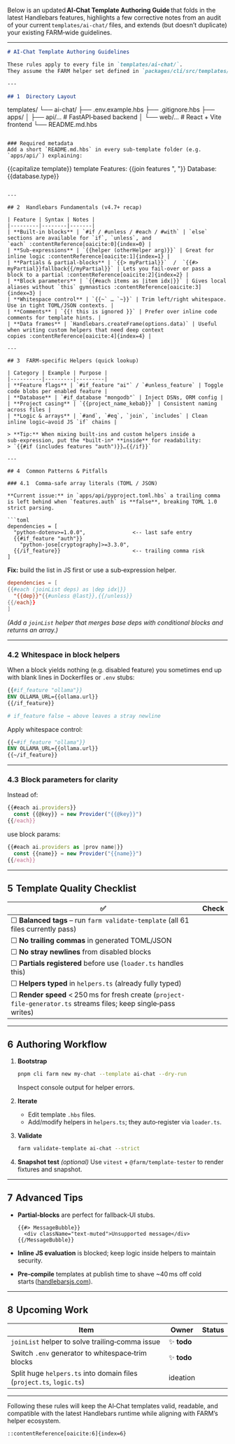 Below is an updated **AI‑Chat Template Authoring Guide** that folds in the latest Handlebars features, highlights a few corrective notes from an audit of your current `templates/ai‑chat/` files, and extends (but doesn’t duplicate) your existing FARM‑wide guidelines.

---

```md
# AI‑Chat Template Authoring Guidelines

These rules apply to every file in `templates/ai-chat/`.  
They assume the FARM helper set defined in `packages/cli/src/templates/helpers.ts` and Handlebars v4.7+.

---

## 1  Directory Layout
```

templates/
└── ai-chat/
├── .env.example.hbs
├── .gitignore.hbs
├── apps/
│ ├── api/… # FastAPI‑based backend
│ └── web/… # React + Vite frontend
└── README.md.hbs

```

### Required metadata
Add a short `README.md.hbs` in every sub‑template folder (e.g. `apps/api/`) explaining:

```

<!-- README.md.hbs -->

{{capitalize template}} template
Features: {{join features ", "}}
Database: {{database.type}}

````

---

## 2  Handlebars Fundamentals (v4.7+ recap)

| Feature | Syntax | Notes |
|---------|--------|-------|
| **Built‑in blocks** | `#if / #unless / #each / #with` | `else` sections are available for `if`, `unless`, and `each` :contentReference[oaicite:0]{index=0} |
| **Sub‑expressions** | `{{helper (otherHelper arg)}}` | Great for inline logic :contentReference[oaicite:1]{index=1} |
| **Partials & partial‑blocks** | `{{> myPartial}}`  /  `{{#> myPartial}}fallback{{/myPartial}}` | Lets you fail‑over or pass a block to a partial :contentReference[oaicite:2]{index=2} |
| **Block parameters** | `{{#each items as |item idx|}}` | Gives local aliases without `this` gymnastics :contentReference[oaicite:3]{index=3} |
| **Whitespace control** | `{{~` … `~}}` | Trim left/right whitespace. Use in tight TOML/JSON contexts. |
| **Comments** | `{{! this is ignored }}` | Prefer over inline code comments for template hints. |
| **Data frames** | `Handlebars.createFrame(options.data)` | Useful when writing custom helpers that need deep context copies :contentReference[oaicite:4]{index=4} |

---

## 3  FARM‑specific Helpers (quick lookup)

| Category | Example | Purpose |
|----------|---------|---------|
| **Feature flags** | `#if_feature "ai"` / `#unless_feature` | Toggle code blobs per enabled feature |
| **Database** | `#if_database "mongodb"` | Inject DSNs, ORM config |
| **Project casing** | `{{project_name_kebab}}` | Consistent naming across files |
| **Logic & arrays** | `#and`, `#eq`, `join`, `includes` | Clean inline logic—avoid JS `if` chains |

> **Tip:** When mixing built‑ins and custom helpers inside a sub‑expression, put the *built‑in* **inside** for readability:
> `{{#if (includes features "auth")}}…{{/if}}`

---

## 4  Common Patterns & Pitfalls

### 4.1  Comma‑safe array literals (TOML / JSON)

**Current issue:** in `apps/api/pyproject.toml.hbs` a trailing comma is left behind when `features.auth` is **false**, breaking TOML 1.0 strict parsing.

```toml
dependencies = [
  "python-dotenv>=1.0.0",               <‑‑ last safe entry
  {{#if_feature "auth"}}
    "python-jose[cryptography]>=3.3.0",
  {{/if_feature}}                       <‑‑ trailing comma risk
]
````

**Fix:** build the list in JS first or use a sub‑expression helper.

```toml
dependencies = [
{{#each (joinList deps) as |dep idx|}}
  "{{dep}}"{{#unless @last}},{{/unless}}
{{/each}}
]
```

_(Add a `joinList` helper that merges base deps with conditional blocks and returns an array.)_

---

### 4.2  Whitespace in block helpers

When a block yields nothing (e.g. disabled feature) you sometimes end up with blank lines in Dockerfiles or `.env` stubs:

```dockerfile
{{#if_feature "ollama"}}
ENV OLLAMA_URL={{ollama.url}}
{{/if_feature}}

# if_feature false → above leaves a stray newline
```

Apply whitespace control:

```dockerfile
{{~#if_feature "ollama"}}
ENV OLLAMA_URL={{ollama.url}}
{{~/if_feature}}
```

---

### 4.3  Block parameters for clarity

Instead of:

```ts
{{#each ai.providers}}
  const {{@key}} = new Provider("{{@key}}")
{{/each}}
```

use block params:

```ts
{{#each ai.providers as |prov name|}}
  const {{name}} = new Provider("{{name}}")
{{/each}}
```

---

## 5  Template Quality Checklist

| ✅                                                                                                                | Check |
| ----------------------------------------------------------------------------------------------------------------- | ----- |
| ☐ **Balanced tags** – run `farm validate-template` (all 61 files currently pass)                                  |       |
| ☐ **No trailing commas** in generated TOML/JSON                                                                   |       |
| ☐ **No stray newlines** from disabled blocks                                                                      |       |
| ☐ **Partials registered** before use (`loader.ts` handles this)                                                   |       |
| ☐ **Helpers typed** in `helpers.ts` (already fully typed)                                                         |       |
| ☐ **Render speed** < 250 ms for fresh create (`project-file-generator.ts` streams files; keep single‑pass writes) |       |

---

## 6  Authoring Workflow

1. **Bootstrap**

   ```bash
   pnpm cli farm new my‑chat --template ai-chat --dry-run
   ```

   Inspect console output for helper errors.

2. **Iterate**

   - Edit template `.hbs` files.
   - Add/modify helpers in `helpers.ts`; they auto‑register via `loader.ts`.

3. **Validate**

   ```bash
   farm validate-template ai-chat --strict
   ```

4. **Snapshot test** _(optional)_
   Use `vitest` + `@farm/template-tester` to render fixtures and snapshot.

---

## 7  Advanced Tips

- **Partial‑blocks** are perfect for fallback‑UI stubs.

  ```tsx
  {{#> MessageBubble}}
    <div className="text-muted">Unsupported message</div>
  {{/MessageBubble}}
  ```

- **Inline JS evaluation** is blocked; keep logic inside helpers to maintain security.
- **Pre‑compile** templates at publish time to shave \~40 ms off cold starts ([handlebarsjs.com][1]).

---

## 8  Upcoming Work

| Item                                                                 | Owner       | Status |
| -------------------------------------------------------------------- | ----------- | ------ |
| `joinList` helper to solve trailing‑comma issue                      | ✨ **todo** |        |
| Switch `.env` generator to whitespace‑trim blocks                    | ✨ **todo** |        |
| Split huge `helpers.ts` into domain files (`project.ts`, `logic.ts`) | ideation    |        |

---

Following these rules will keep the AI‑Chat templates valid, readable, and compatible with the latest Handlebars runtime while aligning with FARM’s helper ecosystem.

```
::contentReference[oaicite:6]{index=6}
```

[1]: https://handlebarsjs.com/api-reference/compilation.html?utm_source=chatgpt.com "(Pre-)Compilation - Handlebars"
